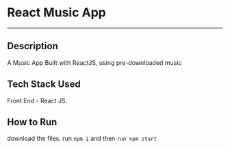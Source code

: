 # React Music App

---

## Description

A Music App Built with ReactJS, using pre-downloaded music

## Tech Stack Used

Front End - React JS.

## How to Run

download the files. run `npm i` and then `run npm start`
